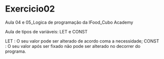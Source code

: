 # Exercicio02
Aula 04 e 05_Logica de programação da IFood_Cubo Academy

Aula de tipos de variáveis: LET e CONST

LET : O seu valor pode ser alterado de acordo coma a necessidade;
CONST : O seu valor após ser fixado não pode ser alterado no decorrer do programa. 
